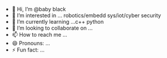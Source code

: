 - 👋 Hi, I’m @baby black
- 👀 I’m interested in ... robotics/embedd sys/iot/cyber security
- 🌱 I’m currently learning ...c++ python
- 💞️ I’m looking to collaborate on ...
- 📫 How to reach me ...
- 😄 Pronouns: ...
- ⚡ Fun fact: ...

<!---
youssef-hikal/youssef-hikal is a ✨ special ✨ repository because its `README.md` (this file) appears on your GitHub profile.
You can click the Preview link to take a look at your changes.
--->

